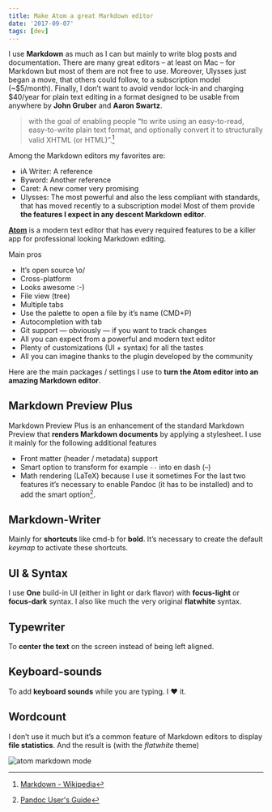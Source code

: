 ```yaml
---
title: Make Atom a great Markdown editor
date: '2017-09-07'
tags: [dev]
---
```


I use **Markdown** as much as I can but mainly to write blog posts and documentation. There are many great editors – at least on Mac – for Markdown but most of them are not free to use. Moreover, Ulysses just began a move, that others could follow, to a subscription model (~$5/month). Finally, I don’t want to avoid vendor lock-in and charging $40/year for plain text editing in a format designed to be usable from anywhere by **John Gruber** and **Aaron Swartz**.

> with the goal of enabling people “to write using an easy-to-read, easy-to-write plain text format, and optionally convert it to 
structurally valid XHTML (or HTML)”.[^1]

Among the Markdown editors my favorites are:

* iA Writer: A reference
* Byword: Another reference
* Caret: A new comer very promising
* Ulysses: The most powerful and also the less compliant with standards, that has moved recently to a subscription model
Most of them provide **the features I expect in any descent Markdown editor**.

**[Atom](https://atom.io/)** is a modern text editor that has every required features to be a killer app for professional looking Markdown editing.

Main pros

* It’s open source \o/
* Cross-platform
* Looks awesome :-)
* File view (tree)
* Multiple tabs
* Use the palette to open a file by it’s name (CMD+P)
* Autocompletion with tab
* Git support — obviously — if you want to track changes
* All you can expect from a powerful and modern text editor
* Plenty of customizations (UI + syntax) for all the tastes
* All you can imagine thanks to the plugin developed by the community

Here are the main packages / settings I use to **turn the Atom editor into an amazing Markdown editor**.

## Markdown Preview Plus

Markdown Preview Plus is an enhancement of the standard Markdown Preview that **renders Markdown documents** by applying a stylesheet.
I use it mainly for the following additional features

* Front matter (header / metadata) support
* Smart option to transform for example `--` into en dash (–)
* Math rendering (LaTeX) because I use it sometimes
For the last two features it’s necessary to enable Pandoc (it has to be installed) and to add the smart option[^2].

## Markdown-Writer

Mainly for **shortcuts** like cmd-b for **bold**. It’s necessary to create the default *keymap* to activate these shortcuts.

## UI & Syntax

I use **One** build-in UI (either in light or dark flavor) with **focus-light** or **focus-dark** syntax. I also like much the very original **flatwhite** syntax.

## Typewriter

To **center the text** on the screen instead of being left aligned.

## Keyboard-sounds

To add **keyboard sounds** while you are typing. I ♥ it.

## Wordcount

I don’t use it much but it’s a common feature of Markdown editors to display **file statistics**.
And the result is (with the *flatwhite* theme)

![atom markdown mode](/post/make-atom-a-great-markdown-editor_files/atom.png)

[^1]: [Markdown - Wikipedia](https://en.wikipedia.org/wiki/Markdown)
[^2]: [Pandoc User's Guide](http://pandoc.org/MANUAL.html)